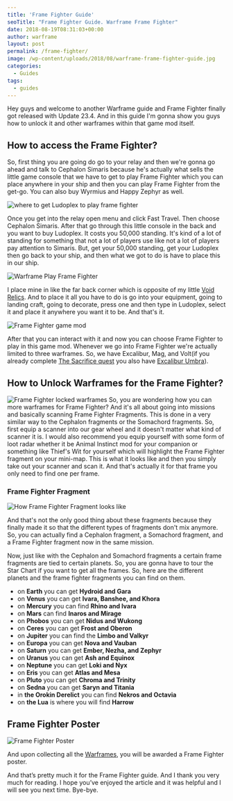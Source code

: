 ```yaml
---
title: 'Frame Fighter Guide'
seoTitle: "Frame Fighter Guide. Warframe Frame Fighter"
date: 2018-08-19T08:31:03+00:00
author: warframe
layout: post
permalink: /frame-fighter/
image: /wp-content/uploads/2018/08/warframe-frame-fighter-guide.jpg
categories:
  - Guides
tags:
  - guides
---
```

Hey guys and welcome to another Warframe guide and Frame Fighter finally got released with Update 23.4. And in this guide I'm gonna show you guys how to unlock it and other warframes within that game mod itself.<!--more-->

## How to access the Frame Fighter?
So, first thing you are going do go to your relay and then we're gonna go ahead and talk to Cephalon Simaris because he's actually what sells the little game console that we have to get to play Frame Fighter which you can place anywhere in your ship and then you can play Frame Fighter from the get-go. You can also buy Wyrmius and Happy Zephyr as well.

<img src='/wp-content/uploads/2018/08/warframe-where-to-get-ludoplex.jpg' title='Warframe where to get Ludoplex' alt='where to get Ludoplex to play frame fighter' width='750' height='265' class='alignnone size-large' srcset='/wp-content/uploads/2018/08/warframe-where-to-get-ludoplex-1024x576.jpg 1024w, /wp-content/uploads/2018/08/warframe-where-to-get-ludoplex-300x169.jpg 300w, /wp-content/uploads/2018/08/warframe-where-to-get-ludoplex-768x432.jpg 768w, /wp-content/uploads/2018/08/warframe-where-to-get-ludoplex.jpg 1920w' sizes='(max-width: 750px) 100vw, 750px'/>

Once you get into the relay open menu and click Fast Travel. Then choose Cephalon Simaris. After that go through this little console in the back and you want to buy Ludoplex. It costs you 50,000 standing. It's kind of a lot of standing for something that not a lot of players use like not a lot of players pay attention to Simaris. But, get your 50,000 standing, get your Ludoplex then go back to your ship, and then what we got to do is have to place this in our ship.

<img src='/wp-content/uploads/2018/08/warframe-play-frame-fighter.jpg' title='Warframe Where to place Ludoplex' alt='Warframe Play Frame Fighter' width='750' height='265' class='alignnone size-large' srcset='/wp-content/uploads/2018/08/warframe-play-frame-fighter-1024x576.jpg 1024w, /wp-content/uploads/2018/08/warframe-play-frame-fighter-300x169.jpg 300w, /wp-content/uploads/2018/08/warframe-play-frame-fighter-768x432.jpg 768w, /wp-content/uploads/2018/08/warframe-play-frame-fighter.jpg 1920w' sizes='(max-width: 750px) 100vw, 750px'/>

I place mine in like the far back corner which is opposite of my little [Void Relics](/how-to-farm-relics/ "How To Farm Relics"). And to place it all you have to do is go into your equipment, going to landing craft, going to decorate, press one and then type in Ludoplex, select it and place it anywhere you want it to be. And that's it.

<img src='/wp-content/uploads/2018/08/warframe-frame-fighter-game-mod.jpg' title='Warframe Frame Fighter game mod' alt='Frame Fighter game mod' width='750' height='265' class='alignnone size-large' srcset='/wp-content/uploads/2018/08/warframe-frame-fighter-game-mod-1024x576.jpg 1024w, /wp-content/uploads/2018/08/warframe-frame-fighter-game-mod-300x169.jpg 300w, /wp-content/uploads/2018/08/warframe-frame-fighter-game-mod-768x432.jpg 768w, /wp-content/uploads/2018/08/warframe-frame-fighter-game-mod.jpg 1920w' sizes='(max-width: 750px) 100vw, 750px'/>

After that you can interact with it and now you can choose Frame Fighter to play in this game mod. Whenever we go into Frame Fighter we're actually limited to three warframes. So, we have Excalibur, Mag, and Volt(if you already complete [The Sacrifice quest](/update-23-the-sacrifice/ "Update 23 Overview: The Sacrifice") you also have [Excalibur Umbra](/excalibur-umbra-exalted-blade-build/ "Excalibur Umbra Exalted Blade Build")).

## How to Unlock Warframes for the Frame Fighter?
<img src='/wp-content/uploads/2018/08/frame-fighter-locked-warframes.jpg' title='How to Unlock Warframes for the Frame Fighter' alt='Frame Fighter locked warframes' width='750' height='265' class='alignnone size-large' srcset='/wp-content/uploads/2018/08/frame-fighter-locked-warframes-1024x576.jpg 1024w, /wp-content/uploads/2018/08/frame-fighter-locked-warframes-300x169.jpg 300w, /wp-content/uploads/2018/08/frame-fighter-locked-warframes-768x432.jpg 768w, /wp-content/uploads/2018/08/frame-fighter-locked-warframes.jpg 1920w' sizes='(max-width: 750px) 100vw, 750px'/>
So, you are wondering how you can more warframes for Frame Fighter? And it's all about going into missions and basically scanning Frame Fighter Fragments. This is done in a very similar way to the Cephalon fragments or the Somachord fragments. So, first equip a scanner into our gear wheel and it doesn't matter what kind of scanner it is. I would also recommend you equip yourself with some form of loot radar whether it be Animal Instinct mod for your companion or something like Thief's Wit for yourself which will highlight the Frame Fighter fragment on your mini-map. This is what it looks like and then you simply take out your scanner and scan it. And that's actually it for that frame you only need to find one per frame.

### Frame Fighter Fragment 
<img src='/wp-content/uploads/2018/08/warframe-frame-fighter-fragment.jpg' title='Warframe Frame Fighter Fragment' alt='How Frame Fighter Fragment looks like' width='750' height='265' class='alignnone size-large' srcset='/wp-content/uploads/2018/08/warframe-frame-fighter-fragment-1024x576.jpg 1024w, /wp-content/uploads/2018/08/warframe-frame-fighter-fragment-300x169.jpg 300w, /wp-content/uploads/2018/08/warframe-frame-fighter-fragment-768x432.jpg 768w, /wp-content/uploads/2018/08/warframe-frame-fighter-fragment.jpg 1920w' sizes='(max-width: 750px) 100vw, 750px'/>

And that's not the only good thing about these fragments because they finally made it so that the different types of fragments don't mix anymore. So, you can actually find a Cephalon fragment, a Somachord fragment, and a Frame Fighter fragment now in the same mission.

Now, just like with the Cephalon and Somachord fragments a certain frame fragments are tied to certain planets. So, you are gonna have to tour the Star Chart if you want to get all the frames. So, here are the different planets and the frame fighter fragments you can find on them.

+ on <b>Earth</b> you can get <b>Hydroid and Gara</b>
+ on <b>Venus</b> you can get <b>Ivara, Banshee, and Khora</b>
+ on <b>Mercury</b> you can find <b>Rhino and Ivara</b>
+ on <b>Mars</b> can find <b>Inaros and Mirage</b>
+ on <b>Phobos</b> you can get <b>Nidus and Wukong</b>
+ on <b>Ceres</b> you can get <b>Frost and Oberon</b>
+ on <b>Jupiter</b> you can find the <b>Limbo and Valkyr</b>
+ on <b>Europa</b> you can get <b>Nova and Vauban</b>
+ on <b>Saturn</b> you can get <b>Ember, Nezha, and Zephyr</b>
+ on <b>Uranus</b> you can get <b>Ash and Equinox</b>
+ on <b>Neptune</b> you can get <b>Loki and Nyx</b>
+ on <b>Eris</b> you can get <b>Atlas and Mesa</b>
+ on <b>Pluto</b> you can get <b>Chroma and Trinity</b>
+ on <b>Sedna</b> you can get <b>Saryn and Titania</b>
+ in <b>the Orokin Derelict</b> you can find <b>Nekros and Octavia</b>
+ on <b>the Lua</b> is where you will find <b>Harrow</b>

## Frame Fighter Poster
<img src='/wp-content/uploads/2018/08/warframe-frame-fighter-poster.png' title='Warframe Frame Fighter Poster' alt='Frame Fighter Poster' width='750' height='265' class='alignnone size-large' srcset='/wp-content/uploads/2018/08/warframe-frame-fighter-poster-1024x576.png 1024w, /wp-content/uploads/2018/08/warframe-frame-fighter-poster-300x169.png 300w, /wp-content/uploads/2018/08/warframe-frame-fighter-poster-768x432.png 768w, /wp-content/uploads/2018/08/warframe-frame-fighter-poster.png 1920w' sizes='(max-width: 750px) 100vw, 750px'/>

And upon collecting all the [Warframes](/warframe-builds/ "Warframe Builds"), you will be awarded a Frame Fighter poster.

And that’s pretty much it for the Frame Fighter guide. And I thank you very much for reading. I hope you’ve enjoyed the article and it was helpful and I will see you next time. Bye-bye.
